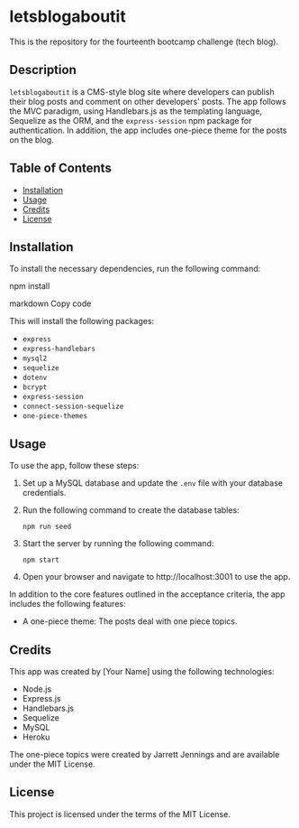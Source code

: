 # letsblogaboutit
This is the repository for the fourteenth bootcamp challenge (tech blog).

## Description
`letsblogaboutit` is a CMS-style blog site where developers can publish their blog posts and comment on other developers' posts. The app follows the MVC paradigm, using Handlebars.js as the templating language, Sequelize as the ORM, and the `express-session` npm package for authentication. In addition, the app includes one-piece theme for the posts on the blog.

## Table of Contents
- [Installation](#installation)
- [Usage](#usage)
- [Credits](#credits)
- [License](#license)

## Installation
To install the necessary dependencies, run the following command:

npm install

markdown
Copy code

This will install the following packages:

- `express`
- `express-handlebars`
- `mysql2`
- `sequelize`
- `dotenv`
- `bcrypt`
- `express-session`
- `connect-session-sequelize`
- `one-piece-themes`

## Usage
To use the app, follow these steps:

1. Set up a MySQL database and update the `.env` file with your database credentials.
2. Run the following command to create the database tables:

    ```
    npm run seed
    ```

3. Start the server by running the following command:

    ```
    npm start
    ```

4. Open your browser and navigate to http://localhost:3001 to use the app.

In addition to the core features outlined in the acceptance criteria, the app includes the following features:

- A one-piece theme: The posts deal with one piece topics.

## Credits
This app was created by [Your Name] using the following technologies:

- Node.js
- Express.js
- Handlebars.js
- Sequelize
- MySQL
- Heroku

The one-piece topics were created by Jarrett Jennings and are available under the MIT License.

## License
This project is licensed under the terms of the MIT License.
